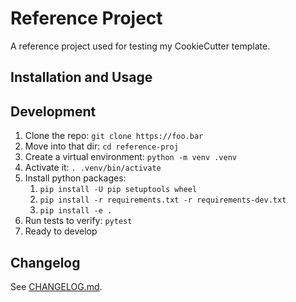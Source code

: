 # Reference Project

A reference project used for testing my CookieCutter template.


## Installation and Usage


## Development

1.  Clone the repo: `git clone https://foo.bar`
2.  Move into that dir: `cd reference-proj`
3.  Create a virtual environment: `python -m venv .venv`
4.  Activate it: `. .venv/bin/activate`
5.  Install python packages:
    1.  `pip install -U pip setuptools wheel`
    2.  `pip install -r requirements.txt -r requirements-dev.txt`
    3.  `pip install -e .`
6.  Run tests to verify: `pytest`
7.  Ready to develop


## Changelog

See [CHANGELOG.md](./CHANGELOG.md).
